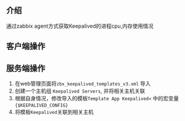 ## 介绍

通过zabbix agent方式获取Keepalived的进程cpu,内存使用情况

##  客户端操作



## 服务端操作

1. 在web管理页面将`zbx_keepalived_templates_v3.xml` 导入
2. 创建一个主机组 `Keepalived Servers`, 并将相关主机关联
3. 根据自身情况，修改导入的模板`Template App Keepalived<` 中的宏变量 `{$KEEPALIVED_CONFIG}`
4. 将模板`Keepalived`关联到相关主机